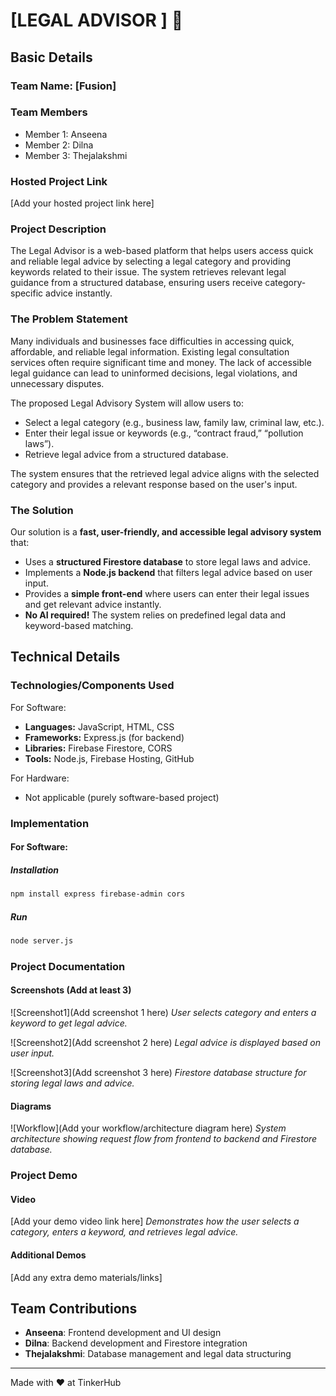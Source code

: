 # [LEGAL ADVISOR ] 🎯

## Basic Details
### Team Name: [Fusion]

### Team Members
- Member 1: Anseena
- Member 2: Dilna
- Member 3: Thejalakshmi

### Hosted Project Link
[Add your hosted project link here]

### Project Description
The Legal Advisor is a web-based platform that helps users access quick and reliable legal advice by selecting a legal category and providing keywords related to their issue. The system retrieves relevant legal guidance from a structured database, ensuring users receive category-specific advice instantly.

### The Problem Statement
Many individuals and businesses face difficulties in accessing quick, affordable, and reliable legal information. Existing legal consultation services often require significant time and money. The lack of accessible legal guidance can lead to uninformed decisions, legal violations, and unnecessary disputes.

The proposed Legal Advisory System will allow users to:
- Select a legal category (e.g., business law, family law, criminal law, etc.).
- Enter their legal issue or keywords (e.g., “contract fraud,” “pollution laws”).
- Retrieve legal advice from a structured database.

The system ensures that the retrieved legal advice aligns with the selected category and provides a relevant response based on the user's input.

### The Solution
Our solution is a **fast, user-friendly, and accessible legal advisory system** that:
- Uses a **structured Firestore database** to store legal laws and advice.
- Implements a **Node.js backend** that filters legal advice based on user input.
- Provides a **simple front-end** where users can enter their legal issues and get relevant advice instantly.
- **No AI required!** The system relies on predefined legal data and keyword-based matching.

## Technical Details
### Technologies/Components Used
For Software:
- **Languages:** JavaScript, HTML, CSS
- **Frameworks:** Express.js (for backend)
- **Libraries:** Firebase Firestore, CORS
- **Tools:** Node.js, Firebase Hosting, GitHub

For Hardware:
- Not applicable (purely software-based project)

### Implementation
#### For Software:
##### Installation
```sh
npm install express firebase-admin cors
```

##### Run
```sh
node server.js
```

### Project Documentation
#### Screenshots (Add at least 3)
![Screenshot1](Add screenshot 1 here)
*User selects category and enters a keyword to get legal advice.*

![Screenshot2](Add screenshot 2 here)
*Legal advice is displayed based on user input.*

![Screenshot3](Add screenshot 3 here)
*Firestore database structure for storing legal laws and advice.*

#### Diagrams
![Workflow](Add your workflow/architecture diagram here)
*System architecture showing request flow from frontend to backend and Firestore database.*

### Project Demo
#### Video
[Add your demo video link here]
*Demonstrates how the user selects a category, enters a keyword, and retrieves legal advice.*

#### Additional Demos
[Add any extra demo materials/links]

## Team Contributions
- **Anseena**: Frontend development and UI design
- **Dilna**: Backend development and Firestore integration
- **Thejalakshmi**: Database management and legal data structuring

---
Made with ❤️ at TinkerHub

